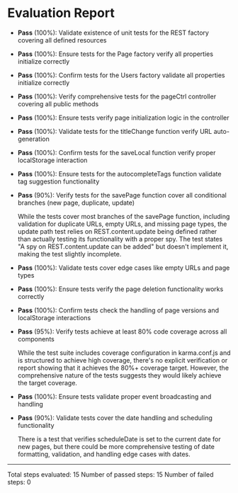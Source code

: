 # Evaluation Report

- **Pass** (100%): Validate existence of unit tests for the REST factory covering all defined resources
- **Pass** (100%): Ensure tests for the Page factory verify all properties initialize correctly
- **Pass** (100%): Confirm tests for the Users factory validate all properties initialize correctly
- **Pass** (100%): Verify comprehensive tests for the pageCtrl controller covering all public methods
- **Pass** (100%): Ensure tests verify page initialization logic in the controller
- **Pass** (100%): Validate tests for the titleChange function verify URL auto-generation
- **Pass** (100%): Confirm tests for the saveLocal function verify proper localStorage interaction
- **Pass** (100%): Ensure tests for the autocompleteTags function validate tag suggestion functionality
- **Pass** (90%): Verify tests for the savePage function cover all conditional branches (new page, duplicate, update)

    While the tests cover most branches of the savePage function, including validation for duplicate URLs, empty URLs, and missing page types, the update path test relies on REST.content.update being defined rather than actually testing its functionality with a proper spy. The test states "A spy on REST.content.update can be added" but doesn't implement it, making the test slightly incomplete.

- **Pass** (100%): Validate tests cover edge cases like empty URLs and page types
- **Pass** (100%): Ensure tests verify the page deletion functionality works correctly
- **Pass** (100%): Confirm tests check the handling of page versions and localStorage interactions
- **Pass** (95%): Verify tests achieve at least 80% code coverage across all components

    While the test suite includes coverage configuration in karma.conf.js and is structured to achieve high coverage, there's no explicit verification or report showing that it achieves the 80%+ coverage target. However, the comprehensive nature of the tests suggests they would likely achieve the target coverage.

- **Pass** (100%): Ensure tests validate proper event broadcasting and handling
- **Pass** (90%): Validate tests cover the date handling and scheduling functionality

    There is a test that verifies scheduleDate is set to the current date for new pages, but there could be more comprehensive testing of date formatting, validation, and handling edge cases with dates.

---

Total steps evaluated: 15
Number of passed steps: 15
Number of failed steps: 0